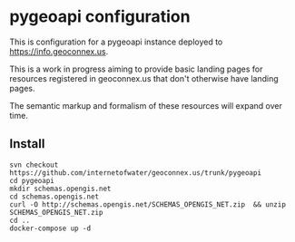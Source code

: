 # pygeoapi configuration

This is configuration for a pygeoapi instance deployed to https://info.geoconnex.us. 

This is a work in progress aiming to provide basic landing pages for resources registered in geoconnex.us that don't otherwise have landing pages. 

The semantic markup and formalism of these resources will expand over time.

## Install

```
svn checkout https://github.com/internetofwater/geoconnex.us/trunk/pygeoapi
cd pygeoapi
mkdir schemas.opengis.net
cd schemas.opengis.net
curl -O http://schemas.opengis.net/SCHEMAS_OPENGIS_NET.zip  && unzip SCHEMAS_OPENGIS_NET.zip
cd ..
docker-compose up -d
```

